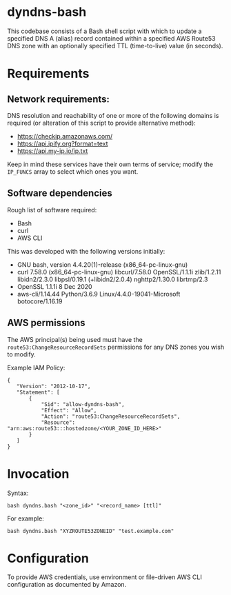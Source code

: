 # dyndns-bash

This codebase consists of a Bash shell script with which to update a specified DNS A (alias) record contained within a specified AWS Route53 DNS zone with an optionally specified TTL (time-to-live) value (in seconds).

# Requirements

## Network requirements:

DNS resolution and reachability of one or more of the following domains is required (or alteration of this script to provide alternative method):
 - https://checkip.amazonaws.com/
 - https://api.ipify.org?format=text
 - https://api.my-ip.io/ip.txt

Keep in mind these services have their own terms of service; modify the `IP_FUNCS` array to select which ones you want.

## Software dependencies

Rough list of software required:
 - Bash
 - curl
 - AWS CLI

This was developed with the following versions initially:
 - GNU bash, version 4.4.20(1)-release (x86_64-pc-linux-gnu)
 - curl 7.58.0 (x86_64-pc-linux-gnu) libcurl/7.58.0 OpenSSL/1.1.1i zlib/1.2.11 libidn2/2.3.0 libpsl/0.19.1 (+libidn2/2.0.4) nghttp2/1.30.0 librtmp/2.3
 - OpenSSL 1.1.1i  8 Dec 2020
 - aws-cli/1.14.44 Python/3.6.9 Linux/4.4.0-19041-Microsoft botocore/1.16.19

## AWS permissions

The AWS principal(s) being used must have the `route53:ChangeResourceRecordSets` permissions for any DNS zones you wish to modify.

Example IAM Policy:
```
{
   "Version": "2012-10-17",
   "Statement": [
       {
           "Sid": "allow-dyndns-bash",
           "Effect": "Allow",
           "Action": "route53:ChangeResourceRecordSets",
           "Resource": "arn:aws:route53:::hostedzone/<YOUR_ZONE_ID_HERE>"
       }
   ]
}
```

# Invocation

Syntax:
```
bash dyndns.bash "<zone_id>" "<record_name> [ttl]"
```

For example:
```
bash dyndns.bash "XYZROUTE53ZONEID" "test.example.com"
```

# Configuration

To provide AWS credentials, use environment or file-driven AWS CLI configuration as documented by Amazon.
